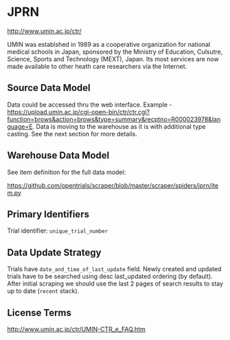 # JPRN

http://www.umin.ac.jp/ctr/

UMIN was establshed in 1989 as a cooperative organization for national medical schools in Japan, sponsored by the Ministry of Education, Culsutre, Science, Sports and Technology (MEXT), Japan. Its most services are now made available to other heath care researchers via the Internet.

## Source Data Model

Data could be accessed thru the web interface.
Example - https://upload.umin.ac.jp/cgi-open-bin/ctr/ctr.cgi?function=brows&action=brows&type=summary&recptno=R000023978&language=E.
Data is moving to the warehouse as it is with additional type casting.
See the next section for more details.

## Warehouse Data Model

See item definition for the full data model:

https://github.com/opentrials/scraper/blob/master/scraper/spiders/jprn/item.py

## Primary Identifiers

Trial identifier: `unique_trial_number`

## Data Update Strategy

Trials have `date_and_time_of_last_update` field.
Newly created and updated trials have to be searched
using desc last_updated ordering (by default).
After initial scraping we should use the last 2 pages of search results
to stay up to date (`recent` stack).

## License Terms

http://www.umin.ac.jp/ctr/UMIN-CTR_e_FAQ.htm
